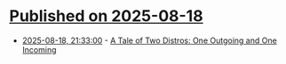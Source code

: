 # [Published on 2025-08-18](index.md)

* [2025-08-18, 21:33:00](https://soylentnews.org/article.pl?sid=25/08/18/1144234&from=rss) - [A Tale of Two Distros: One Outgoing and One Incoming](https://soylentnews.org/article.pl?sid=25/08/18/1144234&from=rss)
